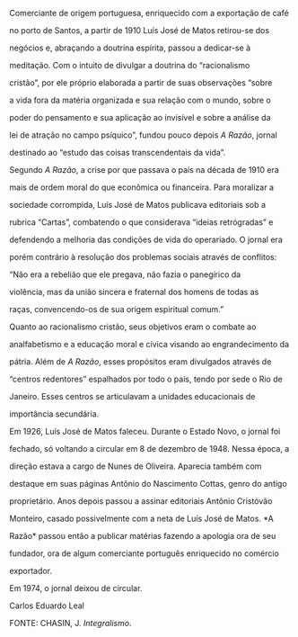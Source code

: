 

Comerciante de origem portuguesa, enriquecido com a exportação de café

no porto de Santos, a partir de 1910 Luís José de Matos retirou-se dos

negócios e, abraçando a doutrina espírita, passou a dedicar-se à

meditação. Com o intuito de divulgar a doutrina do “racionalismo

cristão”, por ele próprio elaborada a partir de suas observações “sobre

a vida fora da matéria organizada e sua relação com o mundo, sobre o

poder do pensamento e sua aplicação ao invisível e sobre a análise da

lei de atração no campo psíquico”, fundou pouco depois *A Razão*, jornal

destinado ao “estudo das coisas transcendentais da vida”.



Segundo *A Razão*, a crise por que passava o país na década de 1910 era

mais de ordem moral do que econômica ou financeira. Para moralizar a

sociedade corrompida, Luís José de Matos publicava editoriais sob a

rubrica “Cartas”, combatendo o que considerava “ideias retrógradas” e

defendendo a melhoria das condições de vida do operariado. O jornal era

porém contrário à resolução dos problemas sociais através de conflitos:

“Não era a rebelião que ele pregava, não fazia o panegírico da

violência, mas da união sincera e fraternal dos homens de todas as

raças, convencendo-os de sua origem espiritual comum.”



Quanto ao racionalismo cristão, seus objetivos eram o combate ao

analfabetismo e a educação moral e cívica visando ao engrandecimento da

pátria. Além de *A Razão*, esses propósitos eram divulgados através de

“centros redentores” espalhados por todo o país, tendo por sede o Rio de

Janeiro. Esses centros se articulavam a unidades educacionais de

importância secundária.



Em 1926, Luís José de Matos faleceu. Durante o Estado Novo, o jornal foi

fechado, só voltando a circular em 8 de dezembro de 1948. Nessa época, a

direção estava a cargo de Nunes de Oliveira. Aparecia também com

destaque em suas páginas Antônio do Nascimento Cottas, genro do antigo

proprietário. Anos depois passou a assinar editoriais Antônio Cristóvão

Monteiro, casado possivelmente com a neta de Luís José de Matos. *A

Razão* passou então a publicar matérias fazendo a apologia ora de seu

fundador, ora de algum comerciante português enriquecido no comércio

exportador.



Em 1974, o jornal deixou de circular.



Carlos Eduardo Leal



FONTE: CHASIN, J. *Integralismo*.

